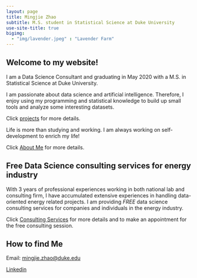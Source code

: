 ```yaml
---
layout: page
title: Mingjie Zhao
subtitle: M.S. student in Statistical Science at Duke University
use-site-title: true
bigimg:
  - "img/lavender.jpeg" : "Lavender Farm"
---
```


## Welcome to my website!

I am a Data Science Consultant and graduating in May 2020 with a M.S. in Statistical Science at Duke University.

I am passionate about data science and artificial intelligence. Therefore, I enjoy using my programming and statistical knowledge to build up small tools and analyze some interesting datasets.

Click [projects](https://mingjiezhao.github.io/projects/) for more details.

Life is more than studying and working. I am always working on self-development to enrich my life!

Click [About Me](https://mingjiezhao.github.io/aboutme/) for more details.

## Free Data Science consulting services for energy industry

With 3 years of professional experiences working in both national lab and consulting firm, I have accumulated extensive experiences in handling data-oriented energy related projects. I am providing *FREE* data science consulting services for companies and individuals in the energy industry.

Click [Consulting Services](https://mingjiezhao.github.io/ConsultingServices/) for more details and to make an appointment for the free consulting session.

## How to find Me

Email: mingjie.zhao@duke.edu

[Linkedin](https://www.linkedin.com/in/mingjiezhao/)
